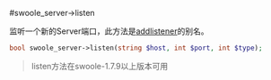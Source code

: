 #swoole_server->listen

监听一个新的Server端口，此方法是[addlistener](/wiki/page/16.html)的别名。
```php
bool swoole_server->listen(string $host, int $port, int $type);
```

> listen方法在swoole-1.7.9以上版本可用  
